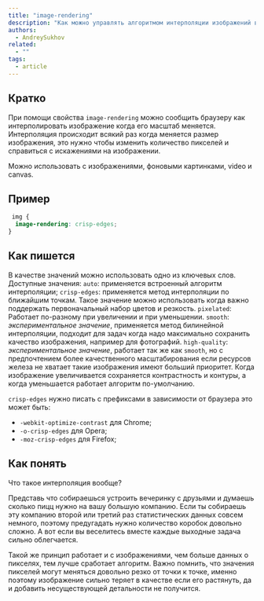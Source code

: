 ```yaml
---
title: "image-rendering"
description: "Как можно управлять алгоритмом интерполяции изображений в браузере, что это вообще такое и какие бывают алгоритмы? Разберëмся в статье."
authors:
  - AndreySukhov
related:
  - ""
tags:
  - article
---
```


<!--
1. В description есть описание для соцсетей и поисковиков, не больше 200 символов
2. В authors есть ники авторов основного текста
3. В contributors перечислены ники всех соавторов и тех, кто работал над текстом (дописали «На практике»? Переписали блок? Вам сюда)
4. В keywords записаны ключевые слова для SEO: пишем сюда слова или фразы, которых нет в тексте статьи, но по ним могут искать этот материал
5. Удалены все пустые теги в шапке
6. Подпапка автора есть в папке _people/_
7. Демки лежат в подпапке _demos/_
8. В related добавлено три ссылки на материалы Доки, которые будут предлагаться в конце. Не добавляем следующий или предыдущий материал в разделе
-->

## Кратко
При помощи свойства `image-rendering` можно сообщить браузеру
как интерполировать изображение когда его масштаб меняется.
Интерполяция происходит всякий раз когда меняется размер изображения, это нужно чтобы изменить
количество пикселей и справиться с искажениями на изображении.

Можно использовать с изображениями, фоновыми картинками, video и canvas.

## Пример
```css
 img {
  image-rendering: crisp-edges;
}

 ```


## Как пишется
В качестве значений можно использовать одно из ключевых слов.
Доступные значения:
`auto`: применяется встроенный алгоритм интерполяции;
`crisp-edges`: применяется метод интерполяции по ближайшим точкам. Такое значение можно использовать когда важно поддержать первоначальный набор цветов и резкость.
`pixelated`: Работает по-разному при увеличении и при уменьшении.
`smooth`: *экспериментальное значение*, применяется метод билинейной интерполяции,
подходит для задач когда надо максимально сохранить качество изображения, например для фотографий.
`high-quality`: *экспериментальное значение*, работает так же как `smooth`, но с предпочтением более качественного масштабирования
если ресурсов железа не хватает такие изображения имеют больший приоритет.
Когда изображение увеличивается сохраняется контрастность и контуры, а когда уменьшается работает алгоритм по-умолчанию.

`crisp-edges` нужно писать с префиксами в зависимости от браузера это может быть:

- `-webkit-optimize-contrast` для Сhrome;
- `-o-crisp-edges` для Opera;
- `-moz-crisp-edges` для Firefox;


## Как понять

Что такое интерполяция вообще?

Представь что собираешься устроить вечеринку с друзьями и думаешь сколько пицц нужно на вашу большую компанию.
Если ты собираешь эту компанию второй или третий раз статистических данных совсем немного, поэтому предугадать нужно количество коробок довольно сложно.
А вот если вы веселитесь вместе каждые выходные задача сильно облегчается.

Такой же принцип работает и с изображениями, чем больше данных о пикселях, тем лучше сработает алгоритм.
Важно помнить, что значения пикселей могут меняться довольно резко от точки к точке, именно
поэтому изображение сильно теряет в качестве если его растянуть, да и добавить несуществующей детальности не получится.



